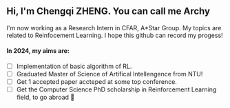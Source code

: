 ## Hi, I'm Chengqi ZHENG. You can call me Archy

I'm now working as a Research Intern in CFAR, A*Star Group. My topics are related to Reinfocement Learning. I hope this github can record my progess!

#### In 2024, my aims are:
- [ ] Implementation of basic algorithm of RL.
- [ ] Graduated Master of Science of Artifical Intellengence from NTU!
- [ ] Get 1 accepted paper accteped at some top conference.
- [ ] Get the Computer Science PhD scholarship in Reinforcement Learning field, to go abroad 🥳

